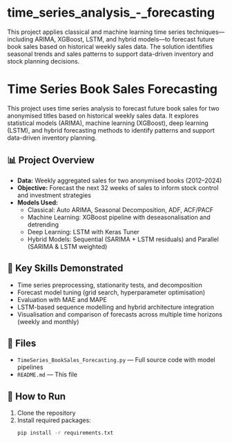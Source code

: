 # time_series_analysis_-_forecasting
This project applies classical and machine learning time series techniques—including ARIMA, XGBoost, LSTM, and hybrid models—to forecast future book sales based on historical weekly sales data. The solution identifies seasonal trends and sales patterns to support data-driven inventory and stock planning decisions.

# Time Series Book Sales Forecasting

This project uses time series analysis to forecast future book sales for two anonymised titles based on historical weekly sales data. It explores statistical models (ARIMA), machine learning (XGBoost), deep learning (LSTM), and hybrid forecasting methods to identify patterns and support data-driven inventory planning.

## 📊 Project Overview

- **Data:** Weekly aggregated sales for two anonymised books (2012–2024)
- **Objective:** Forecast the next 32 weeks of sales to inform stock control and investment strategies
- **Models Used:**
  - Classical: Auto ARIMA, Seasonal Decomposition, ADF, ACF/PACF
  - Machine Learning: XGBoost pipeline with deseasonalisation and detrending
  - Deep Learning: LSTM with Keras Tuner
  - Hybrid Models: Sequential (SARIMA + LSTM residuals) and Parallel (SARIMA & LSTM weighted)

## 🧠 Key Skills Demonstrated

- Time series preprocessing, stationarity tests, and decomposition
- Forecast model tuning (grid search, hyperparameter optimisation)
- Evaluation with MAE and MAPE
- LSTM-based sequence modelling and hybrid architecture integration
- Visualisation and comparison of forecasts across multiple time horizons (weekly and monthly)

## 📁 Files

- `TimeSeries_BookSales_Forecasting.py` — Full source code with model pipelines
- `README.md` — This file

## 🚀 How to Run

1. Clone the repository
2. Install required packages:
   ```bash
   pip install -r requirements.txt

